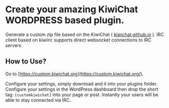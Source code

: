 # Create your amazing KiwiChat WORDPRESS based plugin.
Generate a custom zip file based on the KiwiChat ( [kiwichat.github.io](https://kiwichat.github.io/) ).
IRC client based on kiwiirc supports direct websocket connections to IRC servers

## How to Use?

Go to [https://custom.kiwichat.org](https://custom.kiwichat.org/).

Configure your settings, simply download and it into your plugins folder.
Configure your settings in the WordPress dashboard then drop the short tag: ```[customkiwichat]``` into your page or post.
Instantly your users will be able to stay connected via IRC.

